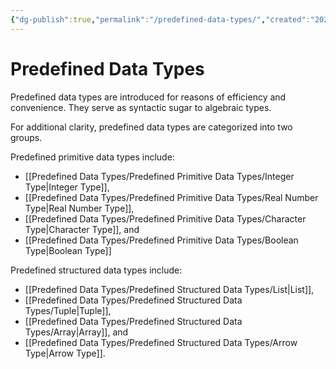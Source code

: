 ```yaml
---
{"dg-publish":true,"permalink":"/predefined-data-types/","created":"2023-07-03T09:28:35.191+02:00","updated":"2023-07-10T14:02:54.274+02:00"}
---
```



# Predefined Data Types

Predefined data types are introduced for reasons of efficiency and convenience.
They serve as syntactic sugar to algebraic types.

For additional clarity, predefined data types are categorized into two groups.

Predefined primitive data types include:
- [[Predefined Data Types/Predefined Primitive Data Types/Integer Type\|Integer Type]],
- [[Predefined Data Types/Predefined Primitive Data Types/Real Number Type\|Real Number Type]],
- [[Predefined Data Types/Predefined Primitive Data Types/Character Type\|Character Type]], and
- [[Predefined Data Types/Predefined Primitive Data Types/Boolean Type\|Boolean Type]]

Predefined structured data types include:
- [[Predefined Data Types/Predefined Structured Data Types/List\|List]],
- [[Predefined Data Types/Predefined Structured Data Types/Tuple\|Tuple]], 
- [[Predefined Data Types/Predefined Structured Data Types/Array\|Array]], and
- [[Predefined Data Types/Predefined Structured Data Types/Arrow Type\|Arrow Type]].
